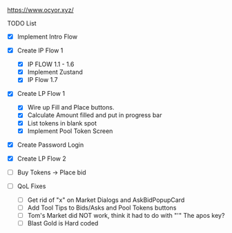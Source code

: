 https://www.ocyor.xyz/

TODO List

- [x] Implement Intro Flow
- [x] Create IP Flow 1
  - [x] IP FLOW 1.1 - 1.6
  - [x] Implement Zustand
  - [x] IP Flow 1.7
- [x] Create LP Flow 1
  - [x] Wire up Fill and Place buttons.
  - [x] Calculate Amount filled and put in progress bar
  - [x] List tokens in blank spot
  - [x] Implement Pool Token Screen
- [x] Create Password Login
- [x] Create LP Flow 2

- [ ] Buy Tokens -> Place bid

- [ ] QoL Fixes
  - [ ] Get rid of "x" on Market Dialogs and AskBidPopupCard
  - [ ] Add Tool Tips to Bids/Asks and Pool Tokens buttons
  - [ ] Tom's Market did NOT work, think it had to do with "'" The apos key?
  - [ ] Blast Gold is Hard coded
